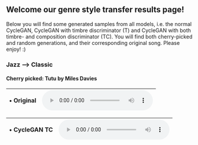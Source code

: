 ## Welcome our genre style transfer results page!

Below you will find some generated samples from all models, i.e. the normal CycleGAN, CycleGAN with timbre discriminator (T) and CycleGAN with both timbre- and composition discriminator (TC). You will find both cherry-picked and random generations, and their corresponding original song. Please enjoy! :)


### Jazz --> Classic
#### Cherry picked: Tutu by Miles Davies 

>
<table>
  <thead>
    <tr>
      <th>
        • Original
      </th>
      <th style="text-align:right">
        <audio controls>
          <source src="https://user-images.githubusercontent.com/39059090/170349660-ea534793-7b72-4152-89b6-a79e8738e91b.mp4" type="video/mp4">
        </audio>
      </th>
    </tr>
  </thead>
</table>

>
<table>
  <thead>
    <tr>
      <th>
        • CycleGAN TC
      </th>
      <th style="text-align:right">
        <audio controls>
          <source src="https://user-images.githubusercontent.com/39059090/170353542-56be85d3-8d05-402c-8248-e6598a94c698.mp4" type="video/mp4">
        </audio>
      </th>
    </tr>
  </thead>
</table>



                  
                  
